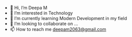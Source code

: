 - 👋 Hi, I’m Deepa M
- 👀 I’m interested in Technology
- 🌱 I’m currently learning Modern Development in my field
- 💞️ I’m looking to collaborate on ...
- 📫 How to reach me deepam2063@gmail.com
<!---

- 😄 Pronouns: ...
- ⚡ Fun fact: ...


deepam20/deepam20 is a ✨ special ✨ repository because its `README.md` (this file) appears on your GitHub profile.
You can click the Preview link to take a look at your changes.
--->
